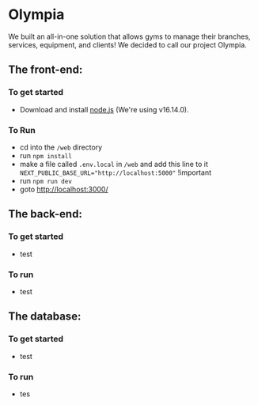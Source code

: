# Olympia
We built an all-in-one solution that allows gyms to manage their branches, services, equipment, and clients! We decided to call our project Olympia.
## The front-end:
### To get started
- Download and install [node.js](https://nodejs.org/en/) (We're using v16.14.0).
### To Run
- cd into the `/web` directory
- run `npm install`
- make a file called `.env.local` in `/web` and add this line to it `NEXT_PUBLIC_BASE_URL="http://localhost:5000"` !important
- run `npm run dev`
- goto [http://localhost:3000/](http://localhost:3000/)
## The back-end:
### To get started
- test
### To run
- test
## The database:
### To get started
- test
### To run
- tes
